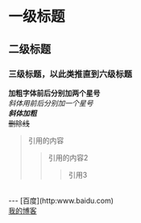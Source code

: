 # 一级标题
## 二级标题
### 三级标题，以此类推直到六级标题
**加粗字体前后分别加两个星号**<br/>
*斜体用前后分别加一个星号*<br/>
***斜体加粗***<br/>
~~删除线~~<br/>
>引用的内容
>>引用的内容2
>>>引用3
<br/>
---
[百度](http:www.baidu.com)<br/>
<a href="https://dreamafar-jm.github.io" target="_blank">我的博客</a>







